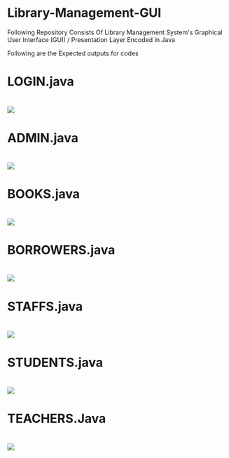 # Library-Management-GUI

Following Repository Consists Of Library Management System's Graphical User Interface (GUI) / Presentation Layer Encoded In Java 

Following are the Expected outputs for codes
<h1>LOGIN.java<h1>
<img src="https://github.com/yashchitroda/Library-Management-System-GUI/blob/main/Outputs/login.png"><br>
<h1>ADMIN.java<h1>
<img src="https://github.com/yashchitroda/Library-Management-System-GUI/blob/main/Outputs/admin.png"><br>
<h1>BOOKS.java<h1>
<img src="https://github.com/yashchitroda/Library-Management-System-GUI/blob/main/Outputs/books.png"><br>
<h1>BORROWERS.java<h1>
<img src="https://github.com/yashchitroda/Library-Management-System-GUI/blob/main/Outputs/borrowers.png"><br>
<h1>STAFFS.java<h1>
<img src="https://github.com/yashchitroda/Library-Management-System-GUI/blob/main/Outputs/staffs.png"><br>
<h1>STUDENTS.java<h1>
<img src="https://github.com/yashchitroda/Library-Management-System-GUI/blob/main/Outputs/student.png"><br>
  <h1>TEACHERS.Java<h1>
<img src="https://github.com/yashchitroda/Library-Management-System-GUI/blob/main/Outputs/teacher.png"><br>
